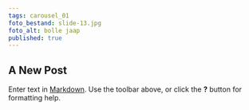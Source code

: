 ```yaml
---
tags: carousel_01
foto_bestand: slide-13.jpg
foto_alt: bolle jaap
published: true
---
```

## A New Post

Enter text in [Markdown](http://daringfireball.net/projects/markdown/). Use the toolbar above, or click the **?** button for formatting help.

